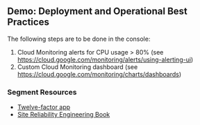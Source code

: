 ## Demo: Deployment and Operational Best Practices
The following steps are to be done in the console:

1. Cloud Monitoring alerts for CPU usage > 80% (see https://cloud.google.com/monitoring/alerts/using-alerting-ui)
2. Custom Cloud Monitoring dashboard (see https://cloud.google.com/monitoring/charts/dashboards)

### Segment Resources
- [Twelve-factor app](https://12factor.net/)
- [Site Reliability Engineering Book](https://sre.google/books/)
